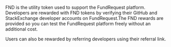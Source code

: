 FND is the utility token used to support the FundRequest platform. Developers are rewarded with FND tokens by verifying their GitHub and StackExchange developer accounts on FundRequest.The FND rewards are provided so you can test the FundRequest platform freely without an additional cost.

Users can also be rewarded by referring developers using their referral link.
